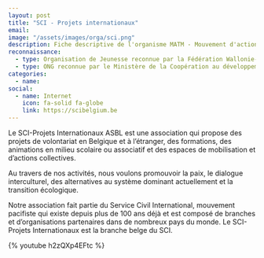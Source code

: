 ```yaml
---
layout: post
title: "SCI - Projets internationaux"
email: 
image: "/assets/images/orga/sci.png"
description: Fiche descriptive de l'organisme MATM - Mouvement d'actions à travers le monde
reconnaissance:
  - type: Organisation de Jeunesse reconnue par la Fédération Wallonie-Bruxelles
  - type: ONG reconnue par le Ministère de la Coopération au développement
categories: 
  - name: 
social:
  - name: Internet
    icon: fa-solid fa-globe
    link: https://scibelgium.be 
---
```

Le SCI-Projets Internationaux ASBL est une association qui propose des projets de volontariat en Belgique et à l’étranger, des formations, des animations en milieu scolaire ou associatif et des espaces de mobilisation et d’actions collectives. 

Au travers de nos activités, nous voulons promouvoir la paix, le dialogue interculturel, des alternatives au système dominant actuellement et la transition écologique. 

Notre association fait partie du Service Civil International, mouvement pacifiste qui existe depuis plus de 100 ans déjà et est composé de branches et d’organisations partenaires dans de nombreux pays du monde. Le SCI-Projets Internationaux est la branche belge du SCI.

{% youtube h2zQXp4EFtc %}

